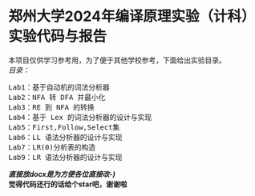 # 郑州大学2024年编译原理实验（计科）实验代码与报告
本项目仅供学习参考用，为了便于其他学校参考，下面给出实验目录。  
*目录：*  
<pre>
Lab1：基于自动机的词法分析器  
Lab2：NFA 转 DFA 并最小化  
Lab3：RE 到 NFA 的转换  
Lab4：基于 Lex 的词法分析器的设计与实现  
Lab5：First,Follow,Select集  
Lab6：LL 语法分析器的设计与实现  
Lab7：LR(0)分析表的构造 
Lab9：LR 语法分析器的设计与实现  
</pre>

***直接放docx是为方便各位直接改-)***  
**觉得代码还行的话给个star吧，谢谢啦**
